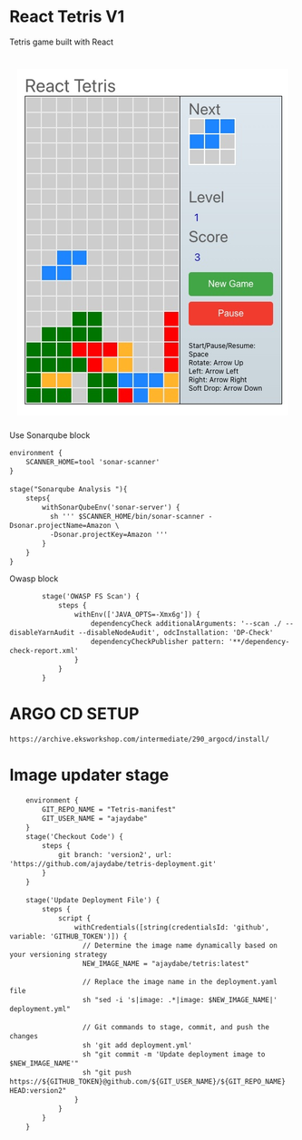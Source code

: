 # React Tetris V1

Tetris game built with React

<h1 align="center">
  <img alt="React tetris " title="#React tetris desktop" src="./images/game.jpg" />
</h1>


Use Sonarqube block 
```
environment {
    SCANNER_HOME=tool 'sonar-scanner'
}

stage("Sonarqube Analysis "){
    steps{
        withSonarQubeEnv('sonar-server') {
          sh ''' $SCANNER_HOME/bin/sonar-scanner -Dsonar.projectName=Amazon \
          -Dsonar.projectKey=Amazon '''
        }
    }
}
```        

Owasp block
```
        stage('OWASP FS Scan') {
            steps {
                withEnv(['JAVA_OPTS=-Xmx6g']) {
                    dependencyCheck additionalArguments: '--scan ./ --disableYarnAudit --disableNodeAudit', odcInstallation: 'DP-Check'
                    dependencyCheckPublisher pattern: '**/dependency-check-report.xml'
                }
            }
        }
```

# ARGO CD SETUP
    https://archive.eksworkshop.com/intermediate/290_argocd/install/

# Image updater stage
```
    environment {
        GIT_REPO_NAME = "Tetris-manifest"
        GIT_USER_NAME = "ajaydabe"
    }
    stage('Checkout Code') {
        steps {
            git branch: 'version2', url: 'https://github.com/ajaydabe/tetris-deployment.git'
        }
    }

    stage('Update Deployment File') {
        steps {
            script {
                withCredentials([string(credentialsId: 'github', variable: 'GITHUB_TOKEN')]) {
                  // Determine the image name dynamically based on your versioning strategy
                  NEW_IMAGE_NAME = "ajaydabe/tetris:latest"

                  // Replace the image name in the deployment.yaml file
                  sh "sed -i 's|image: .*|image: $NEW_IMAGE_NAME|' deployment.yml"

                  // Git commands to stage, commit, and push the changes
                  sh 'git add deployment.yml'
                  sh "git commit -m 'Update deployment image to $NEW_IMAGE_NAME'"
                  sh "git push https://${GITHUB_TOKEN}@github.com/${GIT_USER_NAME}/${GIT_REPO_NAME} HEAD:version2"
                }
            }
        }
    }

```
